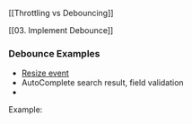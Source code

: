 [[Throttling vs Debouncing]]

[[03. Implement Debounce]]

### Debounce Examples
- [Resize event](https://codepen.io/dcorb/pen/XXPjpd) 
- AutoComplete search result, field validation
- 
Example:
```html

```

